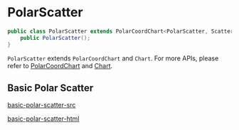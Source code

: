 # PolarScatter

```java
public class PolarScatter extends PolarCoordChart<PolarScatter, ScatterSeries> {
    public PolarScatter();
}
```

`PolarScatter` extends `PolarCoordChart` and `Chart`. For more APIs, please refer to [PolarCoordChart](chart-apis/polar-coord-chart) and [Chart](chart-apis/chart).

## Basic Polar Scatter

[basic-polar-scatter-src](../_media/polar-scatter/basic-polar-scatter-src.md ':include')

[basic-polar-scatter-html](../_media/polar-scatter/basic-polar-scatter.html ':include :type=iframe')
